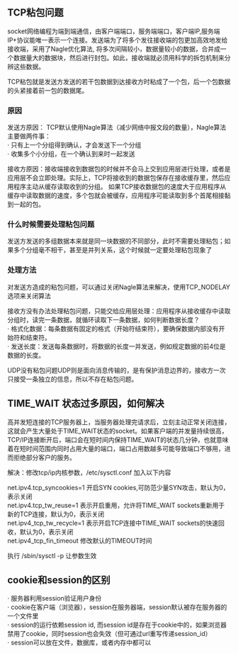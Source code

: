 ## TCP粘包问题

socket网络编程为端到端通信，由客户端端口，服务端端口，客户端IP,服务端IP+协议能唯一表示一个连接。发送端为了将多个发往接收端的包更加高效地发给接收端，采用了Nagle优化算法,
将多次间隔较小，数据量较小的数据，合并成一个数据量大的数据块，然后进行封包。如此，接收端就必须用科学的拆包机制来分辨这些数据。

TCP粘包就是发送方发送的若干包数据到达接收方时粘成了一个包，后一个包数据的头紧接着前一包的数据尾。

### 原因

发送方原因： TCP默认使用Nagle算法（减少网络中报文段的数量），Nagle算法主要做两件事：\
· 只有上一个分组得到确认，才会发送下一个分组\
· 收集多个小分组，在一个确认到来时一起发送

接收方原因：接收端接收到数据包的时候并不会马上交到应用层进行处理，或者是应用层不会立即处理。实际上，TCP将接收到的数据包保存在接收缓存里，然后应用程序主动从缓存读取收到的分组。
如果TCP接收数据包的速度大于应用程序从缓存中读取数据的速度，多个包就会被缓存，应用程序可能读取到多个首尾相接黏到一起的包。

### 什么时候需要处理粘包问题

发送方发送的多组数据本来就是同一块数据的不同部分，此时不需要处理粘包；如果多个分组毫不相干，甚至是并列关系，这个时候就一定要处理粘包现象了

### 处理方法

对发送方造成的粘包问题，可以通过关闭Nagle算法来解决，使用TCP_NODELAY选项来关闭算法

接收方没有办法处理粘包问题，只能交给应用层处理：应用程序从接收缓存中读取分组时，读完一条数据，就循环读取下一条数据，如何判断数据长度？\
· 格式化数据：每条数据有固定的格式（开始符结束符），要确保数据内部没有开始符和结束符。\
· 发送长度：发送每条数据时，将数据的长度一并发送，例如规定数据的前4位是数据的长度。

UDP没有粘包问题UDP则是面向消息传输的，是有保护消息边界的，接收方一次只接受一条独立的信息，所以不存在粘包问题。

## TIME_WAIT 状态过多原因，如何解决

高并发短连接的TCP服务器上，当服务器处理完请求后，立刻主动正常关闭连接，这就会产生大量处于TIME_WAIT状态的socket。如果客户端的并发量持续很高，TCP/IP连接断开后，端口会在短时间内保持TIME_WAIT的状态几分钟，也就意味着在短时间范围内同时占用大量的端口，端口占用数越多可能导致端口不够用，进而拒绝部分客户的服务。

解决：修改tcp/ip内核参数，/etc/sysctl.conf  加入以下内容

net.ipv4.tcp_syncookies=1  开启SYN cookies,可防范少量SYN攻击，默认为0，表示关闭\
net.ipv4.tcp_tw_reuse=1  表示开启重用，允许将TIME_WAIT sockets重新用于新的TCP连接，默认为0，表示关闭\
net.ipv4_tcp_tw_recycle=1  表示开启TCP连接中TIME_WAIT sockets的快速回收，默认为0，表示关闭\
net.ipv4_tcp_fin_timeout 修改默认的TIMEOUT时间

执行 /sbin/sysctl -p 让参数生效

## cookie和session的区别

· 服务器利用session验证用户身份\
· cookie在客户端（浏览器），session在服务器端，session默认被存在服务器的一个文件里\
· session的运行依赖session id, 而session id是存在于cookie中的，如果浏览器禁用了cookie，同时session也会失效（但可通过url重写传递session_id）\
· session可以放在文件，数据库，或者内存中都可以
